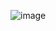 ![image](https://user-images.githubusercontent.com/93741675/234451778-d17a6046-b405-4646-84cd-ce2ea88ac8df.png)
